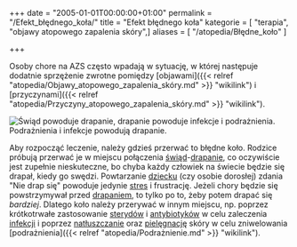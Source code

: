 +++
date = "2005-01-01T00:00:00+01:00"
permalink = "/Efekt_błędnego_koła/"
title = "Efekt błędnego koła"
kategorie = [ "terapia", "objawy atopowego zapalenia skóry",]
aliases = [ "/atopedia/Błędne_koło" ]

+++

Osoby chore na AZS często wpadają w sytuację, w której następuje dodatnie
sprzężenie zwrotne pomiędzy
[objawami]({{< relref "atopedia/Objawy_atopowego_zapalenia_skóry.md" >}} "wikilink") i
[przyczynami]({{< relref "atopedia/Przyczyny_atopowego_zapalenia_skóry.md" >}} "wikilink").

![Świąd powoduje drapanie, drapanie powoduje infekcje i podrażnienia. Podrażnienia i infekcje powodują drapanie.](/images/BledneKoloAZS.png "Efekt błędnego koła")

Aby rozpocząć leczenie, należy gdzieś przerwać to błędne koło. Rodzice próbują
przerwać je w miejscu połączenia [świąd](/atopedia/Świąd
"wikilink")-[drapanie](/atopedia/Drapanie "wikilink"), co oczywiście jest
zupełnie nieskuteczne, bo chyba każdy człowiek na świecie będzie się drapał,
kiedy go swędzi. Powtarzanie [dziecku](/atopedia/Dzieci "wikilink") (czy osobie
dorosłej) zdania "Nie drap się" powoduje jedynie
[stres](/atopedia/Stres_powodowany_przez_atopowe_zapalenie_skóry "wikilink") i
frustrację. Jeżeli chory będzie się powstrzymywał przed
[drapaniem](/atopedia/Drapanie "wikilink"), to tylko po to, żeby potem drapać
się *bardziej*. Dlatego koło należy przerywać w innym miejscu, np. poprzez
krótkotrwałe zastosowanie [sterydów](/atopedia/Kortykosterydy "wikilink") i
[antybiotyków](/atopedia/Antybiotyki "wikilink") w celu zaleczenia
[infekcji](/atopedia/Infekcja_skóry "wikilink") i poprzez
[natłuszczanie](/atopedia/Natłuszczanie "wikilink") oraz
[pielęgnację](/atopedia/Pielęgnacja "wikilink") skóry w celu zniwelowania
[podrażnienia]({{< relref "atopedia/Podrażnienie.md" >}} "wikilink").
